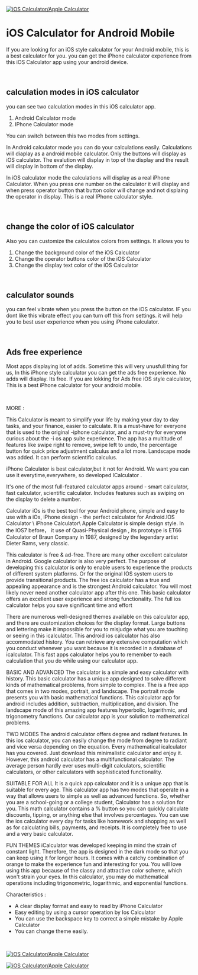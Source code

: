
[![iOS Calculator/Apple Calculator](https://github.com/AppAuxin/iOS-Calculator/blob/dev/img/bannerImg.png?raw=true)](https://play.google.com/store/apps/details?id=com.AppAuxin.ios_calculator)


# iOS Calculator for Android Mobile

If you are looking for an iOS style calculator for your Android mobile, this is a best calculator for you. you can get the iPhone calculator experience from this iOS Calculator app using your android device.  
 
   <br>
  
## calculation modes in iOS calculator


you can see two calculation modes in this iOS calculator app. 
1. Android Calculator mode
2. IPhone Calculator mode

You can switch between this two modes from settings.


In Android calculator mode you can do your calculations easily. Calculations will diaplay as a android mobile calculator. Only the buttons will display as iOS calculator. The evalution will display in top of the display and the result will display in bottom of the display.


In iOS calculator mode the calculations will display as a real iPhone Calculator. When you press one number on the calculator it will display and when press operator button that button color will change and not displaing the operator in display. This is a real IPhone calculator style.

<br>

## change the color of iOS calculator

Also you can customize the calculatos colors from settings. It allows you to 
1. Change the background color of the iOS Calculator
2. Change the operator buttons color of the iOS Calculator
3. Change the display text color of the iOS Calculator

<br>

## calculator sounds

you can feel vibrate when you press the button on the iOS calculator. IF you dont like this vibrate effect you can turn off this from settings. it will help you to best user experience when you using iPhone calculator.

<br>

## Ads free experience

Most apps displaying lot of adds. Sometime this will very unusfull thing for us, In this iPhone style calculator you can get the ads free experience. No adds will diaplay. Its free.
If you are lokking for Ads free iOS style calculator, This is a best iPhone calculator for your android mobile.

<br>

MORE : 

This Calculator is meant to simplify your life by making your day to day tasks, and your finance, easier to calculate.
It is a must-have for everyone that is used to the original -iphone calculator, and a must-try for everyone curious about the -i os app suite experience.
The app has a multitude of features like swipe right to remove, swipe left to undo, the percentage button for quick price adjustment calculus and a lot more.
Landscape mode was added. It can perform scientific calculus.

iPhone Calculator is best calculator,but it not for Android. We want you can use it everytime,everywhere, so developed ICalculator .

It's one of the most full-featured calculator apps around - smart calculator, fast calculator, scientific calculator. Includes features such as swiping on the display to delete a number.

Calculator iOs is the best tool for your Android phone, simple and easy to use with a iOs, iPhone design - the perfect calculator for Android.IOS Calculator \ iPhone Calculator\ Apple Calculator is simple design style. In the IOS7 before， it use of Quasi-Physical design , its prototype is ET66 Calculator of Braun Company in 1987, designed by the legendary artist Dieter Rams, very classic.

This calculator is free & ad-free. There are many other excellent calculator in Android. Google calculator is also very perfect. The purpose of developing this calculator is only to enable users to experience the products of different system platforms. Or for the original IOS system users to provide transitional products. The free ios calculator has a true and appealing appearance and is the strongest Android calculator. You will most likely never need another calculator app after this one. This basic calculator offers an excellent user experience and strong functionality. The full ios calculator helps you save significant time and effort

There are numerous well-designed themes available on this calculator app, and there are customization choices for the display format. Large buttons and lettering make it impossible for you to misjudge what you are touching or seeing in this icalculator. This android ios calculator has also accommodated history. You can retrieve any extensive computation which you conduct whenever you want because it is recorded in a database of icalculator. This fast apps calculator helps you to remember to each calculation that you do while using our calculator app.

BASIC AND ADVANCED
The calculator is a simple and easy calculator with history. This basic calculator has a unique app designed to solve different kinds of mathematical problems, from simple to complex. The is a free app that comes in two modes, portrait, and landscape. The portrait mode presents you with basic mathematical functions. This calculator app for android includes addition, subtraction, multiplication, and division. The landscape mode of this amazing app features hyperbolic, logarithmic, and trigonometry functions. Our calculator app is your solution to mathematical problems.

TWO MODES
The android calculator offers degree and radiant features. In this ios calculator, you can easily change the mode from degree to radiant and vice versa depending on the equation. Every mathematical icalculator has you covered. Just download this minimalistic calculator and enjoy it. However, this android calculator has a multifunctional calculator. The average person hardly ever uses multi-digit calculators, scientific calculators, or other calculators with sophisticated functionality.

SUITABLE FOR ALL
It is a quick app calculator and it is a unique app that is suitable for every age. This calculator app has two modes that operate in a way that allows users to simple as well as advanced functions. So, whether you are a school-going or a college student, Calculator has a solution for you. This math calculator contains a % button so you can quickly calculate discounts, tipping, or anything else that involves percentages. You can use the ios calculator every day for tasks like homework and shopping as well as for calculating bills, payments, and receipts. It is completely free to use and a very basic calculator.

FUN THEMES
iCalculator was developed keeping in mind the strain of constant light. Therefore, the app is designed in the dark mode so that you can keep using it for longer hours. It comes with a catchy combination of orange to make the experience fun and interesting for you. You will love using this app because of the classy and attractive color scheme, which won't strain your eyes. In this calculator, you may do mathematical operations including trigonometric, logarithmic, and exponential functions.


Characteristics :
- A clear display format and easy to read by iPhone Calculator
- Easy editing by using a cursor operation by Ios Calculator
- You can use the backspace key to correct a simple mistake by Apple Calculator
- You can change theme easily.

<br>

[![iOS Calculator/Apple Calculator](https://github.com/AppAuxin/iOS-Calculator/blob/dev/img/1.png?raw=false)](https://play.google.com/store/apps/details?id=com.AppAuxin.ios_calculator)


[![iOS Calculator/Apple Calculator](https://github.com/AppAuxin/iOS-Calculator/blob/dev/img/1.png?raw=false)](https://play.google.com/store/apps/details?id=com.AppAuxin.ios_calculator)









